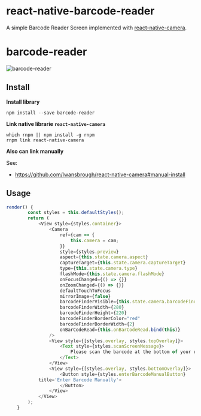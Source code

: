 # react-native-barcode-reader

A simple Barcode Reader Screen implemented with [react-native-camera](https://github.com/lwansbrough/react-native-camera).

# barcode-reader

![barcode-reader](https://github.com/sahir/react-native-barcode-reader/blob/master/screenshots/barcode-reader.jpeg)

## Install

**Install library**

`npm install --save barcode-reader`

**Link native librarie `react-native-camera`**

```
which rnpm || npm install -g rnpm
rnpm link react-native-camera
```

**Also can link manually**

See:
* https://github.com/lwansbrough/react-native-camera#manual-install

## Usage

```js
render() {
		const styles = this.defaultStyles();
		return (
			<View style={styles.container}>
				<Camera
					ref={cam => {
						this.camera = cam;
					}}
					style={styles.preview}
					aspect={this.state.camera.aspect}
					captureTarget={this.state.camera.captureTarget}
					type={this.state.camera.type}
					flashMode={this.state.camera.flashMode}
					onFocusChanged={() => {}}
					onZoomChanged={() => {}}
					defaultTouchToFocus
					mirrorImage={false}
					barcodeFinderVisible={this.state.camera.barcodeFinderVisible}
					barcodeFinderWidth={280}
					barcodeFinderHeight={220}
					barcodeFinderBorderColor="red"
					barcodeFinderBorderWidth={2}
					onBarCodeRead={this.onBarCodeRead.bind(this)}
				/>
				<View style={[styles.overlay, styles.topOverlay]}>
					<Text style={styles.scanScreenMessage}>
						Please scan the barcode at the bottom of your receipt.
					</Text>
				</View>
				<View style={[styles.overlay, styles.bottomOverlay]}>
					<Button style={styles.enterBarcodeManualButton}
            title='Enter Barcode Manually'>
					</Button>
				</View>
			</View>
		);
	}
```
